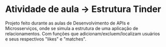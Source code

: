# Atividade de aula -> Estrutura Tinder
Projeto feito durante as aulas de Desenvolvimento de APIs e Microsserviços, onde se simula a estrutura de uma aplicação de relacionamentos. Com funções que adicionam/excluem/localizam usuários e seus respectivos "likes" e "matches".
